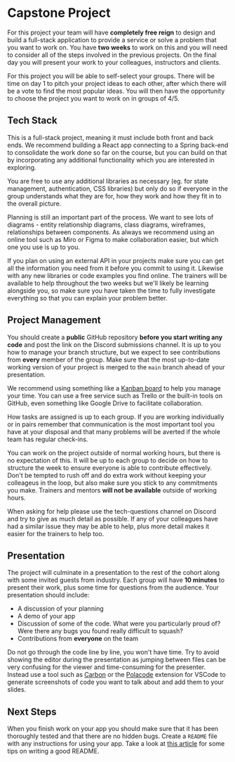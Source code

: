 # Capstone Project

For this project your team will have **completely free reign** to design and build a full-stack application to provide a service or solve a problem that you want to work on. You have **two weeks** to work on this and you will need to consider all of the steps involved in the previous projects. On the final day you will present your work to your colleagues, instructors and clients.

For this project you will be able to self-select your groups. There will be time on day 1 to pitch your project ideas to each other, after which there will be a vote to find the most popular ideas. You will then have the opportunity to choose the project you want to work on in groups of 4/5.


## Tech Stack

This is a full-stack project, meaning it must include both front and back ends. We recommend building a React app connecting to a Spring back-end to consolidate the work done so far on the course, but you can build on that by incorporating any additional functionality which you are interested in exploring.

You are free to use any additional libraries as necessary (eg. for state management, authentication, CSS libraries) but only do so if everyone in the group understands what they are for, how they work and how they fit in to the overall picture.

Planning is still an important part of the process. We want to see lots of diagrams - entity relationship diagrams, class diagrams, wireframes, relationships between components. As always we recommend using an online tool such as Miro or Figma to make collaboration easier, but which one you use is up to you.

If you plan on using an external API in your projects make sure you can get all the information you need from it before you commit to using it. Likewise with any new libraries or code examples you find online. The trainers will be available to help throughout the two weeks but we'll likely be learning alongside you, so make sure you have taken the time to fully investigate everything so that you can explain your problem better.

## Project Management

You should create a **public** GitHub repository **before you start writing any code** and post the link on the Discord submissions channel. It is up to you how to manage your branch structure, but we expect to see contributions from **every** member of the group. Make sure that the most up-to-date working version of your project is merged to the `main` branch ahead of your presentation.  

We recommend using something like a [Kanban board](https://kanbanize.com/kanban-resources/getting-started/what-is-kanban-board) to help you manage your time. You can use a free service such as Trello or the built-in tools on GitHub, even something like Google Drive to facilitate collaboration.

How tasks are assigned is up to each group. If you are working individually or in pairs remember that communication is the most important tool you have at your disposal and that many problems will be averted if the whole team has regular check-ins. 

You can work on the project outside of normal working hours, but there is no expectation of this. It will be up to each group to decide on how to structure the week to ensure everyone is able to contribute effectively. Don't be tempted to rush off and do extra work without keeping your colleageus in the loop, but also make sure you stick to any commitments you make. Trainers and mentors **will not be available** outside of working hours.

When asking for help please use the tech-questions channel on Discord and try to give as much detail as possible. If any of your colleagues have had a similar issue they may be able to help, plus more detail makes it easier for the trainers to help too.

## Presentation

The project will culminate in a presentation to the rest of the cohort along with some invited guests from industry. Each group will have **10 minutes** to present their work, plus some time for questions from the audience. Your presentation should include:

- A discussion of your planning
- A demo of your app
- Discussion of some of the code. What were you particularly proud of? Were there any bugs you found really difficult to squash?
- Contributions from **everyone** on the team

Do not go through the code line by line, you won't have time. Try to avoid showing the editor during the presentation as jumping between files can be very confusing for the viewer and time-consuming for the presenter. Instead use a tool such as [Carbon](https://carbon.now.sh/) or the [Polacode](https://marketplace.visualstudio.com/items?itemName=pnp.polacode) extension for VSCode to generate screenshots of code you want to talk about and add them to your slides.

## Next Steps

When you finish work on your app you should make sure that it has been thoroughly tested and that there are no hidden bugs. Create a `README` file  with any instructions for using your app. Take a look at [this article](https://www.freecodecamp.org/news/how-to-write-a-good-readme-file/) for some tips on writing a good README.